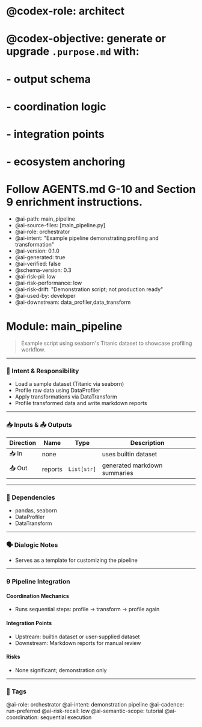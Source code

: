 # @codex-role: architect
# @codex-objective: generate or upgrade `.purpose.md` with:
# - output schema
# - coordination logic
# - integration points
# - ecosystem anchoring
# Follow AGENTS.md G-10 and Section 9 enrichment instructions.
- @ai-path: main_pipeline
- @ai-source-files: [main_pipeline.py]
- @ai-role: orchestrator
- @ai-intent: "Example pipeline demonstrating profiling and transformation"
- @ai-version: 0.1.0
- @ai-generated: true
- @ai-verified: false
- @schema-version: 0.3
- @ai-risk-pii: low
- @ai-risk-performance: low
- @ai-risk-drift: "Demonstration script; not production ready"
- @ai-used-by: developer
- @ai-downstream: data_profiler,data_transform

# Module: main_pipeline
> Example script using seaborn's Titanic dataset to showcase profiling workflow.

---

### 🎯 Intent & Responsibility
- Load a sample dataset (Titanic via seaborn)
- Profile raw data using DataProfiler
- Apply transformations via DataTransform
- Profile transformed data and write markdown reports

---

### 📥 Inputs & 📤 Outputs
| Direction | Name | Type | Description |
|-----------|------|------|-------------|
| 📥 In | none | | uses builtin dataset |
| 📤 Out | reports | `List[str]` | generated markdown summaries |

---

### 🔗 Dependencies
- pandas, seaborn
- DataProfiler
- DataTransform

---

### 🗣 Dialogic Notes
- Serves as a template for customizing the pipeline

---

### 9 Pipeline Integration
#### Coordination Mechanics
- Runs sequential steps: profile -> transform -> profile again

#### Integration Points
- Upstream: builtin dataset or user-supplied dataset
- Downstream: Markdown reports for manual review

#### Risks
- None significant; demonstration only

---

### 🧠 Tags
@ai-role: orchestrator
@ai-intent: demonstration pipeline
@ai-cadence: run-preferred
@ai-risk-recall: low
@ai-semantic-scope: tutorial
@ai-coordination: sequential execution
